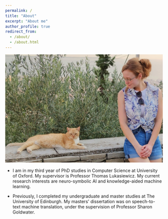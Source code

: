 ```yaml
---
permalink: /
title: "About"
excerpt: "About me"
author_profile: true
redirect_from: 
  - /about/
  - /about.html
---
```


<p align="center">
  <img src="https://raw.githubusercontent.com/mihaela-stoian/mihaela-stoian.github.io/main/images/profile/background_profile.jpg" alt="Photo" style="width: 570px;"/> 
</p>

 * I am in my third year of PhD studies in Computer Science at University of Oxford. My supervisor is Professor Thomas Lukasiewicz.
My current research interests are neuro-symbolic AI and knowledge-aided machine learning.

 * Previously, I completed my undergraduate and master studies at The University of Edinburgh. My masters' dissertation was on speech-to-text machine translation, under the supervision of Professor Sharon Goldwater.
